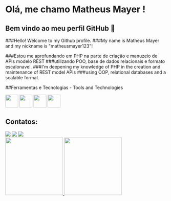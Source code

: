 # Olá, me chamo Matheus Mayer !
## Bem vindo ao meu perfil GitHub 👋
###Hello! Welcome to my Github profile.
###My name is Matheus Mayer and my nickname is "matheusmayer123"!

###Estou me aprofundando em PHP na parte de criação e manuzeio de APIs modelo REST 
###utilizando POO, base de dados relacionais e formato escalonavel.
###I'm deepening my knowledge of PHP in the creation and maintenance of REST model APIs 
###using OOP, relational databases and a scalable format.

##Ferramentas e Tecnologias - Tools and Technologies

<div>
  <img src="https://cdn.jsdelivr.net/gh/devicons/devicon@latest/icons/php/php-original.svg" width="40" height="40" />
  <img src="https://cdn.jsdelivr.net/gh/devicons/devicon@latest/icons/bootstrap/bootstrap-original-wordmark.svg" width="40" height="40" />
  <img src="https://cdn.jsdelivr.net/gh/devicons/devicon@latest/icons/javascript/javascript-original.svg" width="40" height="40"/>
  <img src="https://cdn.jsdelivr.net/gh/devicons/devicon@latest/icons/mysql/mysql-original-wordmark.svg" width="40" height="40"/>
</div>


## Contatos:

<div>
<a href="https://instagram.com/_math44" target="_blank"><img loading="lazy" src="https://img.shields.io/badge/-Instagram-%23E4405F?style=for-the-badge&logo=instagram&logoColor=white" target="_blank"></a>
<a href = "mafrezza17@gmail.com"><img loading="lazy" src="https://img.shields.io/badge/Gmail-D14836?style=for-the-badge&logo=gmail&logoColor=white" target="_blank"></a>
<a href="https://www.linkedin.com/in/matheusmayer123/" target="_blank"><img loading="lazy" src="https://img.shields.io/badge/-LinkedIn-%230077B5?style=for-the-badge&logo=linkedin&logoColor=white" target="_blank"></a>   
</div>



<div>
<a href="https://github.com/seu-usuário-aqui">
<img loading="lazy" height="180em" src="https://github-readme-stats.vercel.app/api/top-langs/?username=matheusmayer123&layout=compact&langs_count=7&theme=dracula"/>
<img loading="lazy" height="180em" src="https://github-readme-stats.vercel.app/api?username=matheusmayer123&show_icons=true&theme=dracula&include_all_commits=true&count_private=true"/>
</div>


